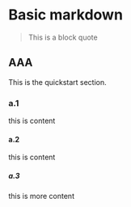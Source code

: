 # Basic markdown

> This is a block quote

<!-- toc -->

## AAA
This is the quickstart section.

### a.1

this is content

#### a.2

this is content

##### a.3

this is more content
